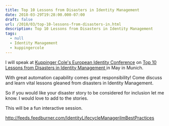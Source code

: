 ```yaml
---
title: Top 10 Lessons from Disasters in Identity Management
date: 2018-03-29T19:28:00.000-07:00
draft: false
url: /2018/03/top-10-lessons-from-disasters-in.html
description: Top 10 Lessons from Disasters in Identity Management
tags:
  - null
  - Identity Management
  - kuppingercole
---
```

I will speak at [Kuppinger Cole's European Identity Conference](https://www.kuppingercole.com/events/eic2018) on [Top 10 Lessons from Disasters in Identity Management ](https://www.youtube.com/watch?v=J0mPzehpzRc)in May in Munich. 

With great automation capability comes great responsibility! Come discuss and learn vital lessons gleaned from disasters in Identity Management.  

So if you would like your disaster story to be considered for inclusion let me know. I would love to add to the stories.  

This will be a fun interactive session.

http://feeds.feedburner.com/IdentityLifecycleManagerilmBestPractices